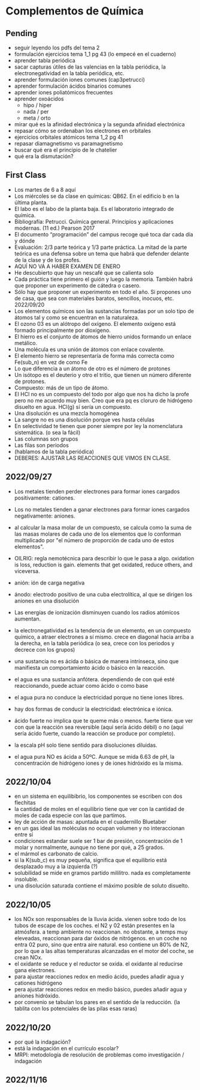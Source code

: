 # Complementos de Química

## Pending

- seguir leyendo los pdfs del tema 2
- formulación ejercicios tema 1_1 pg 43 (lo empecé en el cuaderno)
- aprender tabla periódica
- sacar capturas útiles de las valencias en la tabla periódica, la electronegatividad en la tabla periódica, etc.
- aprender formulación iones comunes (cap3petrucci)
- aprender formulación ácidos binarios comunes
- aprender iones poliatómicos frecuentes
- aprender oxoácidos
    - hipo / hiper
    - nada / per
    - meta / orto
- mirar qué es la afinidad electrónica y la segunda afinidad electrónica
- repasar cómo se ordenaban los electrones en orbitales
- ejercicios orbitales atómicos tema 1_2 pg 41
- repasar diamagnetismo vs paramagnetismo
- buscar qué era el principio de le chatelier
- qué era la dismutación?

## First Class

-	Los martes de 6 a 8 aquí
-	Los miércoles se da clase en químicas: QB62. En el edificio b en la última planta.
-	El labo es el labo de la planta baja. Es el laboratorio integrado de química.
-	Bibliografía: Petrucci. Química general. Principios y aplicaciones modernas. (11 ed.) Pearson 2017
-	El documento “programación” del campus recoge qué toca dar cada día y dónde
-	Evaluación: 2/3 parte teórica y 1/3 parte práctica. La mitad de la parte teórica es una defensa sobre un tema que habrá que defender delante de la clase y de los profes.
-	AQUÍ NO VA A HABER EXAMEN DE ENERO
-	He descubierto que hay un nescafé que se calienta solo
-	Cada práctica tiene primero el guión y luego la memoria. También habrá que proponer un experimento de cátedra o casero.
-	Sólo hay que proponer un experimento en todo el año. Si propones uno de casa, que sea con materiales baratos, sencillos, inocuos, etc.
2022/09/20
-	Los elementos químicos son las sustancias formadas por un solo tipo de átomos tal y como se encuentran en la naturaleza.
-	El ozono 03 es un alótropo del oxígeno. El elemento oxígeno está formado principalmente por dioxígeno.
-	El hierro es el conjunto de átomos de hierro unidos formando un enlace metálico.
-	Una molécula es una unión de átomos con enlace covalente.
-	El elemento hierro se representaría de forma más correcta como Fe(sub_n) en vez de como Fe
-	Lo que diferencia a un átomo de otro es el número de protones
-	Un isótopo es el deuterio y otro el tritio, que tienen un número diferente de protones.
-	Compuesto: más de un tipo de átomo.
-	El HCl no es un compuesto del todo por algo que nos ha dicho la profe pero no me acuerdo muy bien. Creo que era pq es cloruro de hidrógeno disuelto en agua. HCl(g) sí sería un compuesto.
-	Una disolución es una mezcla homogénea
-	La sangre no es una disolución porque ves hasta células
-	En selectividad te tienen que poner siempre por ley la nomenclatura sistemática. (o sea la fácil)
-	Las columnas son grupos
-	Las filas son periodos
-	(hablamos de la tabla periódica)
-	DEBERES: AJUSTAR LAS REACCIONES QUE VIMOS EN CLASE.

## 2022/09/27

- Los metales tienden perder electrones para
formar iones cargados positivamente: cationes.
- Los no metales tienden a ganar electrones para
formar iones cargados negativamente: aniones.
- al calcular la masa molar de un compuesto, se calcula como la suma de las masas molares de cada uno de los elementos que lo conforman multiplicado por "el número de proporción de cada uno de estos elementos".
- OILRIG: regla nemotécnica para describir lo que le pasa a algo. oxidation is loss, reduction is gain. elements that get oxidated, reduce others, and viceversa.
- anión: ión de carga negativa
- ánodo: electrodo positivo de una cuba electrolítica, al que se dirigen los aniones en una disolución
- Las energías de ionización disminuyen cuando los radios atómicos aumentan.
- la electronegatividad es la tendencia de un elemento, en un compuesto químico, a atraer electrones a sí mismo. crece en diagonal hacia arriba a la derecha, en la tabla periódica (o sea, crece con los periodos y decrece con los grupos)

- una sustancia no es ácida o básica de manera intrínseca, sino que manifiesta un comportamiento ácido o básico en la reacción.
- el agua es una sustancia anfótera. dependiendo de con qué esté reaccionando, puede actuar como ácido o como base
- el agua pura no conduce la electricidad porque no tiene iones libres.
- hay dos formas de conducir la electricidad: electrónica e iónica.
- ácido fuerte no implica que te queme más o menos. fuerte tiene que ver con que la reacción sea reversible (aquí sería ácido débil) o no (aquí sería ácido fuerte, cuando la reacción se produce por completo).
- la escala pH solo tiene sentido para disoluciones diluidas.
- el agua pura NO es ácida a 50ºC. Aunque se mida 6.63 de pH, la concentración de hidrógeno iones y de iones hidróxido es la misma.

## 2022/10/04

- en un sistema en equilibibrio, los componentes se escriben con dos flechitas
- la cantidad de moles en el equilibrio tiene que ver con la cantidad de moles de cada especie con las que partimos.
- ley de acción de masas: apuntada en el cuadernillo Bluetaber
- en un gas ideal las moléculas no ocupan volumen y no interaccionan entre sí
- condiciones estandar suele ser 1 bar de presión, concentración de 1 molar y normalmente, aunque no tiene por qué, a 25 grados.
- el mármol es carbonato de calcio.
- si la K(sub_c) es muy pequeña, significa que el equilibrio está desplazado muy a la izquierda (?)
- solubilidad se mide en gramos partido mililitro. nada es completamente insoluble.
- una disolución saturada contiene el máximo posible de soluto disuelto.

## 2022/10/05

- los NOx son responsables de la lluvia ácida. vienen sobre todo de los tubos de escape de los coches. el N2 y 02 están presentes en la atmósfera. a temp ambiente no reaccionan. no obstante, a temps muy eleveadas, reaccionan para dar óxidos de nitrógenos. en un coche no entra 02 puro, sino que entra aire natural. eso contiene un 80% de N2, por lo que a las altas temperaturas alcanzadas en el motor del coche, se crean NOx.
- el oxidante se reduce y el reductor se oxida. el oxidante al reducirse gana electrones.
- para ajustar reacciones redox en medio ácido, puedes añadir agua y cationes hidrógeno
- pera ajustar reacciones redox en medio básico, puedes añadir agua y aniones hidróxido.
- por convenio se tabulan los pares en el sentido de la reducción. (la tablita con los potenciales de las pilas esas raras)

## 2022/10/20

- por qué la indagación?
- está la indagación en el currículo escolar?
- MRPI: metodología de resolución de problemas como investigación / indagación

## 2022/11/16


